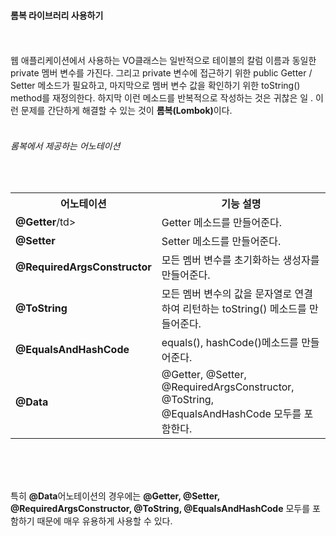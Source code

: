#### 롬복 라이브러리 사용하기
<br>
<br>
웹 애플리케이션에서 사용하는 VO클래스는 일반적으로 테이블의 칼럼 이름과 동일한 private 멤버 변수를 가진다. 그리고 private 변수에 접근하기 위한 public Getter / Setter 메소드가 필요하고, 마지막으로 멤버 변수 값을 확인하기 위한 toString() method를 재정의한다.  하지막 이런 메소드를 반복적으로 작성하는 것은 귀찮은 일 . 이런 문제를 간단하게 해결할 수 있는 것이 <b>롬복(Lombok)</b>이다.
<br>
<br>

###### 롬복에서 제공하는 어노테이션
<br>
<table>
  <tr>
    <th>어노테이션</th>
    <th>기능 설명</th>
  </tr>
  <tr>
    <td><b>@Getter</b>/td>
    <td>Getter 메소드를 만들어준다.</td>
  </tr>
  <tr>
    <td><b>@Setter</b></td>
    <td>Setter 메소드를 만들어준다.</td>
  </tr>
    <tr>
    <td><b>@RequiredArgsConstructor</b></td>
    <td>모든 멤버 변수를 초기화하는 생성자를 만들어준다.</td>
  </tr>
    <tr>
    <td><b>@ToString</b></td>
    <td>모든 멤버 변수의 값을 문자열로 연결하여 리턴하는 toString() 메소드를 만들어준다.</td>
  </tr>
    <tr>
    <td><b>@EqualsAndHashCode</b></td>
    <td>equals(), hashCode()메소드를 만들어준다.</td>
  </tr>
    <tr>
    <td><b>@Data</b></td>
    <td>@Getter, @Setter, @RequiredArgsConstructor, @ToString, @EqualsAndHashCode 모두를 포함한다.</td>
  </tr>
</table>

<br>
<br>
<br>

특히 <b>@Data</b>어노테이션의 경우에는 <b>@Getter, @Setter, @RequiredArgsConstructor, @ToString, @EqualsAndHashCode</b> 모두를 포함하기 때문에 매우 유용하게 사용할 수 있다.